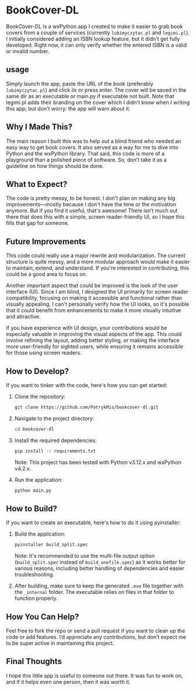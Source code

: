 # BookCover-DL

BookCover-DL is a wxPython app I created to make it easier to grab book covers from a couple of services (currently `lubimyczytac.pl` and `legimi.pl`). I initially considered adding an ISBN lookup feature, but it didn't get fully developed. Right now, it can only verify whether the entered ISBN is a valid or invalid number.

## usage

Simply launch the app, paste the URL of the book (preferably `lubimyczytac.pl`) and click `Ok` or press enter. The cover will be saved in the same dir as an executable or main.py if executable not built. Note that legimi.pl adds their branding on the cover which I didn't know when I writing this app; but don't worry: the app will warn about it.

## Why I Made This?

The main reason I built this was to help out a blind friend who needed an easy way to get book covers. It also served as a way for me to dive into Python and the wxPython library. That said, this code is more of a playground than a polished piece of software. So, don’t take it as a guideline on how things should be done.

## What to Expect?

The code is pretty messy, to be honest. I don't plan on making any big improvements—mostly because I don't have the time or the motivation anymore. But if you find it useful, that's awesome! There isn’t much out there that does this with a simple, screen reader-friendly UI, so I hope this fills that gap for someone.

## Future Improvements

This code could really use a major rewrite and modularization. The current structure is quite messy, and a more modular approach would make it easier to maintain, extend, and understand. If you're interested in contributing, this could be a good area to focus on.

Another important aspect that could be improved is the look of the user interface (UI). Since I am blind, I designed the UI primarily for screen reader compatibility, focusing on making it accessible and functional rather than visually appealing. I can't personally verify how the UI looks, so it's possible that it could benefit from enhancements to make it more visually intuitive and attractive.

If you have experience with UI design, your contributions would be especially valuable in improving the visual aspects of the app. This could involve refining the layout, adding better styling, or making the interface more user-friendly for sighted users, while ensuring it remains accessible for those using screen readers.

## How to Develop?

If you want to tinker with the code, here's how you can get started:

1. Clone the repository:
   ```bash
   git clone https://github.com/PatrykMis/bookcover-dl.git
   ```

2. Navigate to the project directory:
   ```bash
   cd bookcover-dl
   ```

3. Install the required dependencies:
   ```bash
   pip install -r requirements.txt
   ```
   Note: This project has been tested with Python v3.12.x and wxPython v4.2.x.

4. Run the application:
   ```bash
   python main.py
   ```

## How to Build?

If you want to create an executable, here's how to do it using pyinstaller:

1. Build the application:
   ```bash
   pyinstaller build_split.spec
   ```
   Note: It's recommended to use the multi-file output option (`build_split.spec` instead of `build_onefile.spec`) as it works better for various reasons, including better handling of dependencies and easier troubleshooting.

2. After building, make sure to keep the generated `.exe` file together with the `_internal` folder. The executable relies on files in that folder to function properly.

## How You Can Help?

Feel free to fork the repo or send a pull request if you want to clean up the code or add features. I’d appreciate any contributions, but don’t expect me to be super active in maintaining this project.

## Final Thoughts

I hope this little app is useful to someone out there. It was fun to work on, and if it helps even one person, then it was worth it.
